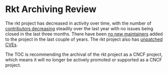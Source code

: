 # Rkt Archiving Review

The rkt project has decreased in activity over time, with the number of [contributors decreasing](
https://all.devstats.cncf.io/d/54/project-health-table?orgId=1&var-repogroup_name=rkt) steadily over the last year with no issues being closed in the last three months. There have been [no new maintainers](https://github.com/rkt/rkt/commits/master/MAINTAINERS) added to the project in the last couple of years. The rkt project also has [unpatched](https://github.com/rkt/rkt/issues/3999) [CVEs](https://www.twistlock.com/labs-blog/breaking-out-of-coresos-rkt-3-new-cves).

The TOC is recommending the archival of the rkt project as a CNCF project, which means it will no longer be actively promoted or supported as a CNCF project.
